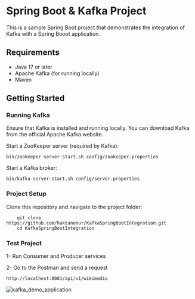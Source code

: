 # Spring Boot & Kafka Project
This is a sample Spring Boot project that demonstrates the integration of Kafka with a Spring Booot application.

## Requirements
- Java 17 or later
- Apache Kafka (for running locally)
- Maven

## Getting Started
### Running Kafka
Ensure that Kafka is installed and running locally. You can download Kafka from the official Apache Kafka website.

Start a ZooKeeper server (required by Kafka):

``` 
bin/zookeeper-server-start.sh config/zookeeper.properties
```

Start a Kafka broker:

``` 
bin/kafka-server-start.sh config/server.properties
```


### Project Setup
Clone this repository and navigate to the project folder:

```
    git clone https://github.com/haktanonur/KafkaSpringBootIntegration.git 
    cd KafkaSpringBootIntegration
```

### Test Project
1- Run Consumer and Producer services

2- Go to the Postman and send a request
``` 
http://localhost:8081/api/v1/wikimedia
```

![kafka_demo_application](https://github.com/haktanonur/KafkaSpringBootIntegration/assets/69698425/9d39eb8b-ea66-4d8d-81d1-2d570adab752)
